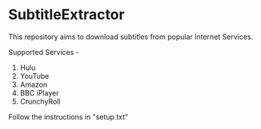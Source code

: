 # SubtitleExtractor
This repository aims to download subtitles from popular Internet Services.

Supported Services -  <br/>
1) Hulu  <br/>
2) YouTube <br/>
3) Amazon <br/>
4) BBC iPlayer <br/>
5) CrunchyRoll <br/>

Follow the instructions in "setup.txt"
